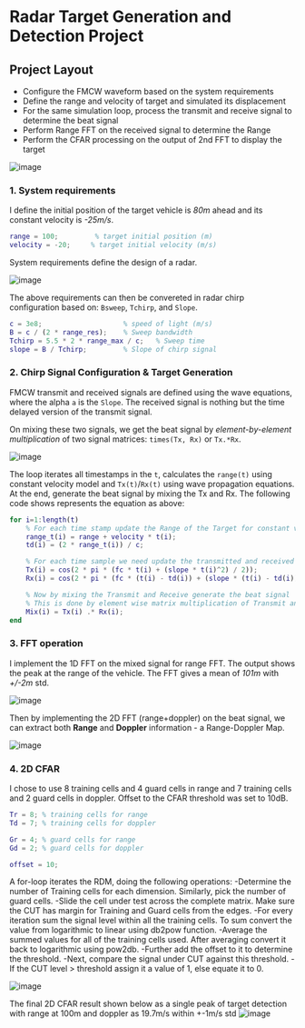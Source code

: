 # Radar Target Generation and Detection Project

## Project Layout

- Configure the FMCW waveform based on the system requirements
- Define the range and velocity of target and simulated its displacement
- For the same simulation loop, process the  transmit and receive signal to determine the beat signal
- Perform Range FFT on the received signal to determine the Range
- Perform the CFAR processing on the output of 2nd FFT to display the target

![image](https://user-images.githubusercontent.com/31724244/179364293-8d091862-676d-4b2d-b290-ab9eaf0a4a76.png)

### 1. System requirements

I define the initial position of the target vehicle is *80m* ahead and its constant velocity is *-25m/s*.

```matlab
range = 100;         % target initial position (m)
velocity = -20;     % target initial velocity (m/s)
```

System requirements define the design of a radar.

![image](https://user-images.githubusercontent.com/31724244/179364304-e5fd26b5-48ba-4bdc-9c9f-ea93da6b457f.png)


The above requirements can then be convereted in radar chirp configuration based on: `Bsweep`, `Tchirp`, and `Slope`. 

```matlab
c = 3e8;                    % speed of light (m/s)
B = c / (2 * range_res);    % Sweep bandwidth
Tchirp = 5.5 * 2 * range_max / c;   % Sweep time
slope = B / Tchirp;         % Slope of chirp signal
```

### 2. Chirp Signal Configuration & Target Generation

FMCW transmit and received signals are defined using the wave equations, where the alpha `a` is the `Slope`. The received signal is nothing but the time delayed version of the transmit signal.

On mixing these two signals, we get the beat signal by *element-by-element multiplication* of two signal matrices: `times(Tx, Rx)` or `Tx.*Rx`.

![image](https://user-images.githubusercontent.com/31724244/179364535-bb3b68e5-6b11-4cc5-9712-c4f0bbe605f5.png)

The loop iterates all timestamps in the `t`, calculates the `range(t)` using constant velocity model and `Tx(t)`/`Rx(t)` using wave propagation equations. At the end, generate the beat signal by mixing the Tx and Rx. The following code shows represents the equation as above:

```matlab
for i=1:length(t)
    % For each time stamp update the Range of the Target for constant velocity.
    range_t(i) = range + velocity * t(i);
    td(i) = (2 * range_t(i)) / c;

    % For each time sample we need update the transmitted and received signal.
    Tx(i) = cos(2 * pi * (fc * t(i) + (slope * t(i)^2) / 2));
    Rx(i) = cos(2 * pi * (fc * (t(i) - td(i)) + (slope * (t(i) - td(i))^2) / 2));

    % Now by mixing the Transmit and Receive generate the beat signal
    % This is done by element wise matrix multiplication of Transmit and Receiver Signal
    Mix(i) = Tx(i) .* Rx(i);
end
```

### 3. FFT operation

I implement the 1D FFT on the mixed signal for range FFT. The output shows the peak at the range of the vehicle. The FFT gives a mean of *101m* with *+/-2m* std. 

![image](https://user-images.githubusercontent.com/31724244/179364846-3ed6501a-248f-4118-93cd-699681ba9ad5.png)


Then by implementing the 2D FFT (range+doppler) on the beat signal, we can extract both **Range** and **Doppler** information - a Range-Doppler Map. 

![image](https://user-images.githubusercontent.com/31724244/179364969-4aad7716-4121-48db-9678-eeffd796f773.png)


### 4. 2D CFAR

I chose to use 8 training cells and 4 guard cells in range and 7 training cells and 2 guard cells in doppler. Offset to the CFAR threshold was set to 10dB.

```matlab
Tr = 8; % training cells for range
Td = 7; % training cells for doppler

Gr = 4; % guard cells for range
Gd = 2; % guard cells for doppler

offset = 10;
```

A for-loop iterates the RDM, doing the following operations:
-Determine the number of Training cells for each dimension. Similarly, pick the number of guard cells.
-Slide the cell under test across the complete matrix. Make sure the CUT has margin for Training and Guard cells from the edges.
-For every iteration sum the signal level within all the training cells. To sum convert the value from logarithmic to linear using db2pow function.
-Average the summed values for all of the training cells used. After averaging convert it back to logarithmic using pow2db.
-Further add the offset to it to determine the threshold.
-Next, compare the signal under CUT against this threshold.
-If the CUT level > threshold assign it a value of 1, else equate it to 0.

![image](https://user-images.githubusercontent.com/31724244/179365219-8b30e41c-78df-4fc2-8d1b-dcb1f6aa0aa1.png)

The final 2D CFAR result shown below as a single peak of target detection with range at 100m and doppler as 19.7m/s within +-1m/s std
![image](https://user-images.githubusercontent.com/31724244/179365563-29928e88-b2fe-4772-ba32-d185e2242034.png)

